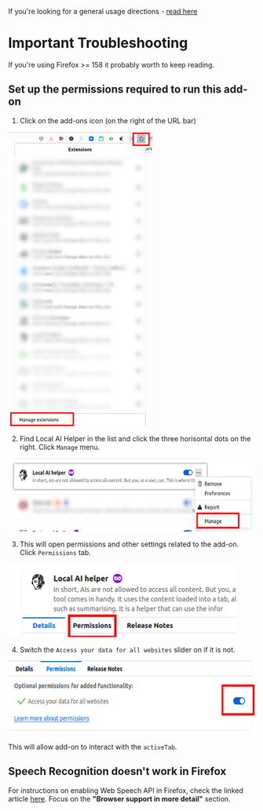 If you're looking for a general usage directions - [read here](README.md)

# Important Troubleshooting

If you're using Firefox >= 158 it probably worth to keep reading.

## Set up the permissions required to run this add-on

1. Click on the add-ons icon (on the right of the URL bar)

<img src="media/01_manage.png" height="600" alt="Manage Add-ons" title="Manage Add-ons"/>

2. Find Local AI Helper in the list and click the three horisontal dots on the right. Click `Manage` menu.

<img src="media/02_manage.png" height="150" alt="Open Manage" title="Open Manage"/>

3. This will open permissions and other settings related to the add-on. Click `Permissions` tab.

<img src="media/03_permissions.png" height="150" alt="Open Permissions" title="Open Permissions"/>

4. Switch the `Access your data for all websites` slider on if it is not.

<img src="media/04_data.png" height="150" alt="data" title="data"/>

This will allow add-on to interact with the `activeTab`.

## Speech Recognition doesn't work in Firefox

For instructions on enabling Web Speech API in Firefox,  check the linked article [here](https://hacks.mozilla.org/2016/01/firefox-and-the-web-speech-api/). Focus on the **"Browser support in more detail"** section.